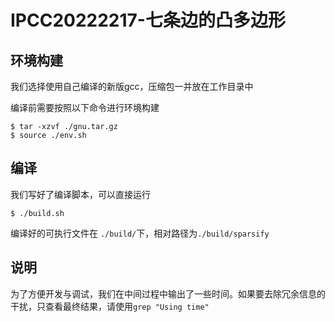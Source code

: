 # IPCC20222217-七条边的凸多边形

## 环境构建
我们选择使用自己编译的新版gcc，压缩包一并放在工作目录中

编译前需要按照以下命令进行环境构建

```shell
$ tar -xzvf ./gnu.tar.gz
$ source ./env.sh
```

## 编译
我们写好了编译脚本，可以直接运行
```shell
$ ./build.sh
```
编译好的可执行文件在 `./build/`下，相对路径为`./build/sparsify`

## 说明

为了方便开发与调试，我们在中间过程中输出了一些时间。如果要去除冗余信息的干扰，只查看最终结果，请使用`grep "Using time"`

